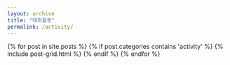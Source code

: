 ```yaml
---
layout: archive
title: "대외활동"
permalink: /activity/
---
```

<div class="tiles">
{% for post in site.posts %}
	{% if post.categories contains 'activity' %}
    {% include post-grid.html %}
  {% endif %}
{% endfor %}
</div><!-- /.tiles -->
